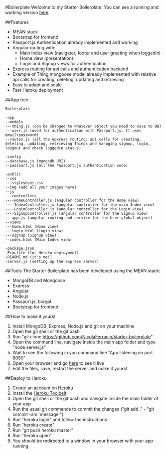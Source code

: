 #Boilerplate
Welcome to my Starter Boilerplate! You can see a running and working version [here](https://aqueous-fjord-9757.herokuapp.com/)

##Features
- MEAN stack
- Bootstrap for frontend
- Passport.js Authentication already implemented and working
- Angular routing with:
  - Main Index view (navigator, footer and user greeting when loggedin)
  - Home view (presentation)
  - Login and Signup views for authentication
- Express routing for api calls and authentication backend
- Example of Thing mongoose model already implemented with relative api calls for creating, deleting, updating and retrieving
- Easy to adapt and scale
- Fast Heroku deployment

##App tree
```
Boilerplate

-app
--models
---thing.js (can be changed to whatever object you need to save to DB)
---user.js (used for authentication with Passport.js. It uses email+password)
--routes.js (all the epxress routing: api calls for creating, deleting, updating, retrieving Things and managing signup, login, lougout and check loggedin status)

-config
--database.js (mongodb URI)
--passport.js (all the Passport.js authentication code)

-public
--css
---stylesheet.css
--img (add all your images here)
--js
---controllers
----HomeController.js (angular controller for the Home view)
----IndexController.js (angular controller for the main Index view)
----LoginController.js (angular controller for the Login view)
----SignupController.js (angular controller for the Signup view)
---app.js (angular routing and service for the User global object)
--views
---home.html (Home view)
---login.html (Login view)
---signup (Signup view)
--index.html (Main Index view)

-package.json
-Procfile (for Heroku deployment)
-README.md (it's me!)
-server.js (setting up the express server)
```

##Tools
The Starter Boilerplate has been developed using the MEAN stack:
- MongoDB and Mongoose
- Express
- Angular
- Node.js
- Passport.js, bcrypt
- Bootstrap for frontend

##How to make it yours!
1. Install MongoDB, Express, Node.js and git on your machine
2. Open the git shell or the git bash
3. Run "git clone https://github.com/NicolaFerracin/starter-boilerplate"
4. Open the command line, navigate inside the main app folder and type "node server.js"
5. Wait to see the following in you command line "App listening on port 8080"
5. Open your browser and go [here](http://localhost:8080) to see it live
6. Edit the files, save, restart the server and make it yours!

##Deploy to Heroku
1. Create an account on [Heroku](https://signup.heroku.com/login)
2. Install the [Heroku Toolbelt](https://toolbelt.heroku.com/)
3. Open the git shell or the git bash and navigate inside the main folder of your app
4. Run the usual git commands to commit the changes ("git add ." - "git commit -am 'message'")
5. Run "heroku login" and follow the instructions
6. Run "heroku create"
7. Run "git push heroku master"
8. Run "heroku open"
9. You should be redirected to a window in your browser with your app running

